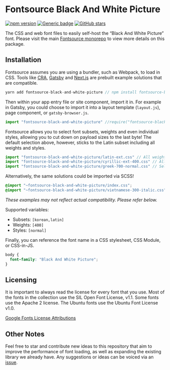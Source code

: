 # Fontsource Black And White Picture
[![npm version](https://badge.fury.io/js/fontsource-black-and-white-picture.svg)](https://github.com/DecliningLotus/fontsource) [![Generic badge](https://img.shields.io/badge/fontsource-passing-brightgreen)](https://github.com/DecliningLotus/fontsource) [![GitHub stars](https://img.shields.io/github/stars/DecliningLotus/fontsource.svg?style=social&label=Star)](https://GitHub.com/DecliningLotus/fontsource/stargazers/)

The CSS and web font files to easily self-host the “Black And White Picture” font. Please visit the main [Fontsource monorepo](https://github.com/DecliningLotus/fontsource) to view more details on this package.

## Installation

Fontsource assumes you are using a bundler, such as Webpack, to load in CSS. Tools like [CRA](https://create-react-app.dev/), [Gatsby](https://www.gatsbyjs.org/) and [Next.js](https://nextjs.org/) are prebuilt example solutions that are compatible.

```javascript
yarn add fontsource-black-and-white-picture // npm install fontsource-black-and-white-picture
```

Then within your app entry file or site component, import it in. For example in Gatsby, you could choose to import it into a layout template (`layout.js`), page component, or `gatsby-browser.js`.

```javascript
import "fontsource-black-and-white-picture" //require("fontsource-black-and-white-picture")
```

Fontsource allows you to select font subsets, weights and even individual styles, allowing you to cut down on payload sizes to the last byte! The default selection above, however, sticks to the Latin subset including all weights and styles.

```javascript
import "fontsource-black-and-white-picture/latin-ext.css" // All weights and styles included.
import "fontsource-black-and-white-picture/cyrillic-ext-400.css" // All styles included.
import "fontsource-black-and-white-picture/greek-700-normal.css" // Select either normal or italic.
```

Alternatively, the same solutions could be imported via SCSS!

```scss
@import "~fontsource-black-and-white-picture/index.css";
@import "~fontsource-black-and-white-picture/vietnamese-300-italic.css";
```

_These examples may not reflect actual compatibility. Please refer below._

Supported variables:
- Subsets: `[korean,latin]`
- Weights: `[400]`
- Styles: `[normal]`

Finally, you can reference the font name in a CSS stylesheet, CSS Module, or CSS-in-JS.

```css
body {
  font-family: "Black And White Picture";
}
```

## Licensing 

It is important to always read the license for every font that you use.
Most of the fonts in the collection use the SIL Open Font License, v1.1. Some fonts use the Apache 2 license. The Ubuntu fonts use the Ubuntu Font License v1.0.

[Google Fonts License Attributions](https://fonts.google.com/attribution)

## Other Notes

Feel free to star and contribute new ideas to this repository that aim to improve the performance of font loading, as well as expanding the existing library we already have. Any suggestions or ideas can be voiced via an [issue](https://github.com/DecliningLotus/fontsource/issues).


